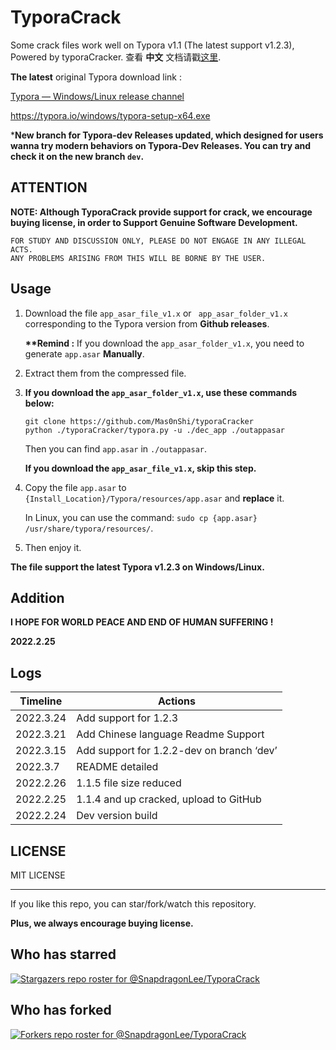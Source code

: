 # TyporaCrack

Some crack files work well on Typora v1.1 (The latest support v1.2.3), Powered by typoraCracker. 查看 **中文** 文档请戳[这里](./README-CN.md).



**The latest** original Typora download link : 

[Typora — Windows/Linux release channel](https://typora.io/releases/all)

https://typora.io/windows/typora-setup-x64.exe



***New branch for Typora-dev Releases updated, which designed for users wanna try modern behaviors on Typora-Dev Releases. You can try and check it on the new branch `dev`.**



## ATTENTION

**NOTE: Although TyporaCrack provide support for crack, we encourage buying license, in order to Support Genuine Software Development.**



```
FOR STUDY AND DISCUSSION ONLY, PLEASE DO NOT ENGAGE IN ANY ILLEGAL ACTS.
ANY PROBLEMS ARISING FROM THIS WILL BE BORNE BY THE USER.
```



## Usage

1. Download the file `app_asar_file_v1.x` or ` app_asar_folder_v1.x` corresponding to the Typora version from **Github releases**. 

   **\*\*Remind :** If you download the `app_asar_folder_v1.x`, you need to generate `app.asar` **Manually**. 

   

2. Extract them from the compressed file.

3. **If you download the `app_asar_folder_v1.x`, use these commands below:**

   ```
   git clone https://github.com/Mas0nShi/typoraCracker
   python ./typoraCracker/typora.py -u ./dec_app ./outappasar
   ```

   Then you can find `app.asar` in `./outappasar`.

   **If you download the `app_asar_file_v1.x`, skip this step.**

   

4. Copy the file `app.asar` to `{Install_Location}/Typora/resources/app.asar` and **replace** it. 

   In Linux, you can use the command: `sudo cp {app.asar} /usr/share/typora/resources/`.

2. Then enjoy it.



**The file support the latest Typora v1.2.3 on Windows/Linux.**



## Addition

**I HOPE FOR WORLD PEACE AND END OF HUMAN SUFFERING !** 

**2022.2.25**



## Logs

| Timeline  | Actions                                   |
| --------- | ----------------------------------------- |
| 2022.3.24 | Add support for 1.2.3                     |
| 2022.3.21 | Add Chinese language Readme Support       |
| 2022.3.15 | Add support for 1.2.2-dev on branch ‘dev’ |
| 2022.3.7  | README detailed                           |
| 2022.2.26 | 1.1.5 file size reduced                   |
| 2022.2.25 | 1.1.4 and up cracked, upload to GitHub    |
| 2022.2.24 | Dev version build                         |



## LICENSE

MIT LICENSE





------

If you like this repo, you can star/fork/watch this repository. 

**Plus, we always encourage buying license.**



## Who has starred

[![Stargazers repo roster for @SnapdragonLee/TyporaCrack](https://reporoster.com/stars/dark/SnapdragonLee/TyporaCrack)](https://github.com/SnapdragonLee/TyporaCrack/stargazers)



## Who has forked

[![Forkers repo roster for @SnapdragonLee/TyporaCrack](https://reporoster.com/forks/dark/SnapdragonLee/TyporaCrack)](https://github.com/SnapdragonLee/TyporaCrack/network/members)
